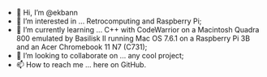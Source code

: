 - 👋 Hi, I’m @ekbann
- 👀 I’m interested in ... Retrocomputing and Raspberry Pi;
- 🌱 I’m currently learning ... C++ with CodeWarrior on a Macintosh Quadra 800 emulated by Basilisk II running Mac OS 7.6.1 on a Raspberry Pi 3B and an Acer Chromebook 11 N7 (C731);
- 💞️ I’m looking to collaborate on ... any cool project;
- 📫 How to reach me ... here on GitHub.

<!---
ekbann/ekbann is a ✨ special ✨ repository because its `README.md` (this file) appears on your GitHub profile.
You can click the Preview link to take a look at your changes.
--->
